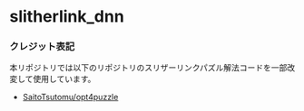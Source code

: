 # slitherlink_dnn

### クレジット表記
本リポジトリでは以下のリポジトリのスリザーリンクパズル解法コードを一部改変して使用しています。
+ [SaitoTsutomu/opt4puzzle](https://github.com/SaitoTsutomu/opt4puzzle)
